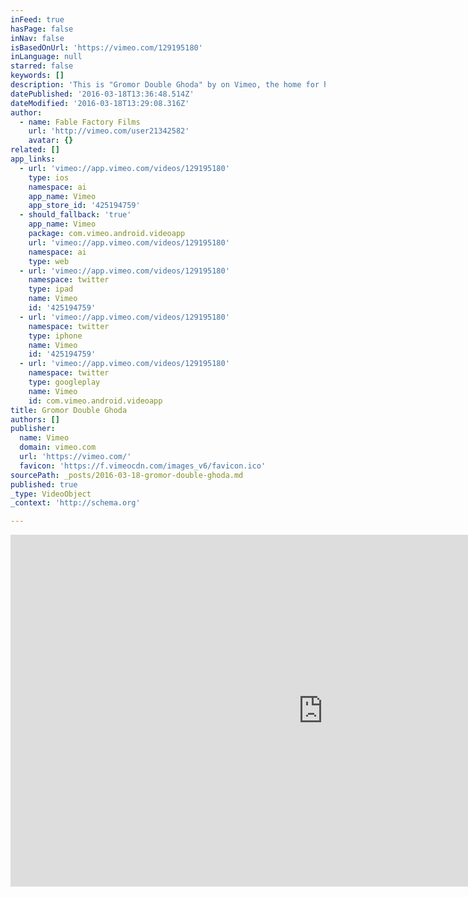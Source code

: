 ```yaml
---
inFeed: true
hasPage: false
inNav: false
isBasedOnUrl: 'https://vimeo.com/129195180'
inLanguage: null
starred: false
keywords: []
description: 'This is "Gromor Double Ghoda" by on Vimeo, the home for high quality videos and the people who love them.'
datePublished: '2016-03-18T13:36:48.514Z'
dateModified: '2016-03-18T13:29:08.316Z'
author:
  - name: Fable Factory Films
    url: 'http://vimeo.com/user21342582'
    avatar: {}
related: []
app_links:
  - url: 'vimeo://app.vimeo.com/videos/129195180'
    type: ios
    namespace: ai
    app_name: Vimeo
    app_store_id: '425194759'
  - should_fallback: 'true'
    app_name: Vimeo
    package: com.vimeo.android.videoapp
    url: 'vimeo://app.vimeo.com/videos/129195180'
    namespace: ai
    type: web
  - url: 'vimeo://app.vimeo.com/videos/129195180'
    namespace: twitter
    type: ipad
    name: Vimeo
    id: '425194759'
  - url: 'vimeo://app.vimeo.com/videos/129195180'
    namespace: twitter
    type: iphone
    name: Vimeo
    id: '425194759'
  - url: 'vimeo://app.vimeo.com/videos/129195180'
    namespace: twitter
    type: googleplay
    name: Vimeo
    id: com.vimeo.android.videoapp
title: Gromor Double Ghoda
authors: []
publisher:
  name: Vimeo
  domain: vimeo.com
  url: 'https://vimeo.com/'
  favicon: 'https://f.vimeocdn.com/images_v6/favicon.ico'
sourcePath: _posts/2016-03-18-gromor-double-ghoda.md
published: true
_type: VideoObject
_context: 'http://schema.org'

---
```

<iframe src="https://cdn.embedly.com/widgets/media.html?src=https%3A%2F%2Fplayer.vimeo.com%2Fvideo%2F129195180&amp;url=https%3A%2F%2Fvimeo.com%2F129195180&amp;image=http%3A%2F%2Fi.vimeocdn.com%2Fvideo%2F520608021_1280.jpg&amp;key=b7d04c9b404c499eba89ee7072e1c4f7&amp;type=text%2Fhtml&amp;schema=vimeo" width="1000" height="563" scrolling="no" frameborder="0" allowfullscreen="allowfullscreen" style=""></iframe>